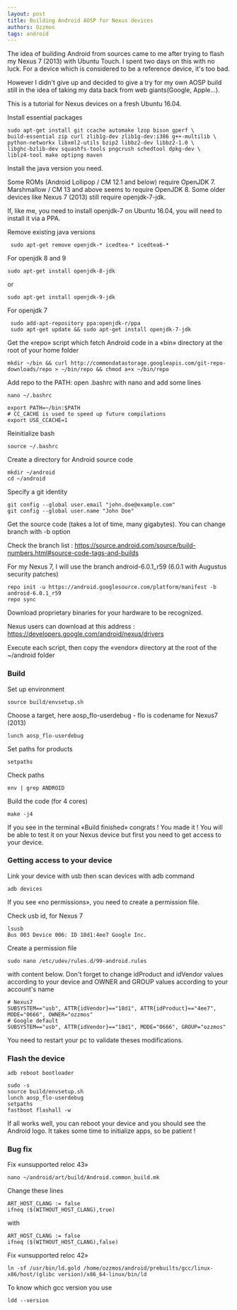 ```yaml
---
layout: post
title: Building Android AOSP for Nexus devices
authors: Ozzmos
tags: android
---
```



The idea of building Android from sources came to me after trying to flash my Nexus 7 (2013) with Ubuntu Touch.
I spent two days on this with no luck. For a device which is considered to be a reference device, it's too bad.

However I didn't give up and decided to give a try for my own AOSP build still in the idea of taking my data back from
web giants(Google, Apple…).
<!--more-->

This is a tutorial for Nexus devices on a fresh Ubuntu 16.04.


Install essential packages

    sudo apt-get install git ccache automake lzop bison gperf \
    build-essential zip curl zlib1g-dev zlib1g-dev:i386 g++-multilib \
    python-networkx libxml2-utils bzip2 libbz2-dev libbz2-1.0 \
    libghc-bzlib-dev squashfs-tools pngcrush schedtool dpkg-dev \
    liblz4-tool make optipng maven
    
Install the java version you need.

Some ROMs (Android Lollipop / CM 12.1 and below) require OpenJDK 7.
 Marshmallow / CM 13 and above seems to require OpenJDK 8. 
 Some older devices like Nexus 7 (2013) still require openjdk-7-jdk.
 
 If, like me, you need to install openjdk-7 on Ubuntu 16.04, you will need to install it via a PPA.
 
Remove existing java versions
  
     sudo apt-get remove openjdk-* icedtea-* icedtea6-*
   
For openjdk 8 and 9

    sudo apt-get install openjdk-8-jdk

or 

    sudo apt-get install openjdk-9-jdk
    
For openjdk 7
   
     sudo add-apt-repository ppa:openjdk-r/ppa
     sudo apt-get update && sudo apt-get install openjdk-7-jdk

Get the «repo» script which fetch Android code in a «bin» directory at the root of your home folder

    mkdir ~/bin && curl http://commondatastorage.googleapis.com/git-repo-downloads/repo > ~/bin/repo && chmod a+x ~/bin/repo
    
Add repo to the PATH: open .bashrc with nano and add some lines

    nano ~/.bashrc

    export PATH=~/bin:$PATH
    # CC_CACHE is used to speed up future compilations
    export USE_CCACHE=1 
    
Reinitialize bash

    source ~/.bashrc
    
Create a directory for Android source code

    mkdir ~/android
    cd ~/android

Specify a git identity

    git config --global user.email "john.doe@example.com"
    git config --global user.name "John Doe"

Get the source code (takes a lot of time, many gigabytes). You can change branch with -b option

Check the branch list :
https://source.android.com/source/build-numbers.html#source-code-tags-and-builds

For my Nexus 7, I will use the branch android-6.0.1_r59 (6.0.1 with Augustus security patches)

    repo init -u https://android.googlesource.com/platform/manifest -b android-6.0.1_r59
    repo sync
    
Download proprietary binaries for your hardware to be recognized.

Nexus users can download at this address :
https://developers.google.com/android/nexus/drivers

Execute each script, then copy the «vendor» directory at the root of the ~/android folder

### Build 

Set up environment

    source build/envsetup.sh
    
Choose a target, here aosp_flo-userdebug - flo is codename for Nexus7 (2013)

    lunch aosp_flo-userdebug

Set paths for products

    setpaths
    
Check paths

    env | grep ANDROID
    
Build the code (for 4 cores)

    make -j4
    
If you see in the terminal «Build finished» congrats ! You made it !
You will be able to test it on your Nexus device but first you need to get access to your device.

### Getting access to your device

Link your device with usb then scan devices with adb command

    adb devices
    
If you see «no permissions», you need to create a permission file.

Check usb id, for Nexus 7

    lsusb
    Bus 003 Device 006: ID 18d1:4ee7 Google Inc.
    
Create a permission file

    sudo nano /etc/udev/rules.d/99-android.rules
 
with content below. Don't forget to change idProduct and idVendor values according to your device
and OWNER and GROUP values according to your account's name

    # Nexus7
    SUBSYSTEM=="usb", ATTR{idVendor}=="18d1", ATTR{idProduct}=="4ee7",  MODE="0666", OWNER="ozzmos"
    # Google default
    SUBSYSTEM=="usb", ATTR{idVendor}=="18d1", MODE="0666", GROUP="ozzmos"
    
You need to restart your pc to validate theses modifications.

    
### Flash the device

    adb reboot bootloader

    sudo -s
    source build/envsetup.sh
    lunch aosp_flo-userdebug
    setpaths
    fastboot flashall -w
 
If all works well, you can reboot your device and you should see the Android logo.
It takes some time to initialize apps, so be patient !

### Bug fix

Fix «unsupported reloc 43»

    nano ~/android/art/build/Android.common_build.mk
 
Change these lines

    ART_HOST_CLANG := false
    ifneq ($(WITHOUT_HOST_CLANG),true)
    
with

    ART_HOST_CLANG := false
    ifneq ($(WITHOUT_HOST_CLANG),false)


Fix «unsupported reloc 42»

    ln -sf /usr/bin/ld.gold /home/ozzmos/android/prebuilts/gcc/linux-x86/host/(glibc version)/x86_64-linux/bin/ld
    
To know which gcc version you use

    ldd --version